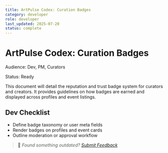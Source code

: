 ```yaml
---
title: ArtPulse Codex: Curation Badges
category: developer
role: developer
last_updated: 2025-07-20
status: complete
---
```

# ArtPulse Codex: Curation Badges

Audience: Dev, PM, Curators

Status: Ready

This document will detail the reputation and trust badge system for curators and creators. It provides guidelines on how badges are earned and displayed across profiles and event listings.

## Dev Checklist
- Define badge taxonomy or user meta fields
- Render badges on profiles and event cards
- Outline moderation or approval workflow

> 💬 *Found something outdated? [Submit Feedback](feedback.md)*
